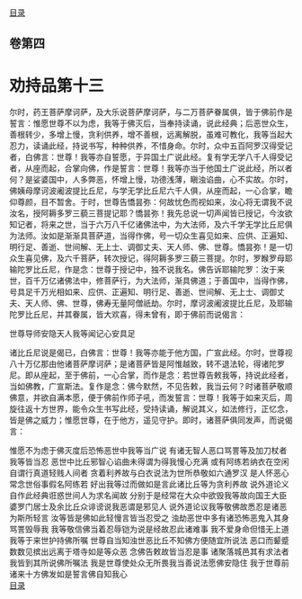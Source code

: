 <div class="menu"><a href="/lotus-sutra/#/table-of-contents">目录</a></div>
<hgroup>
  <h2>卷第四</h2>
  <h1>劝持品第十三</h1>
</hgroup>
<p>
  尔时，药王菩萨摩诃萨，及大乐说菩萨摩诃萨，与二万菩萨眷属俱，皆于佛前作是誓言：惟愿世尊不以为虑，我等于佛灭后，当奉持读诵，说此经典；后恶世众生，善根转少，多增上慢，贪利供养，增不善根，远离解脱，虽难可教化，我等当起大忍力，读诵此经，持说书写，种种供养，不惜身命。尔时，众中五百阿罗汉得受记者，白佛言：世尊！我等亦自誓愿，于异国土广说此经。复有学无学八千人得受记者，从座而起，合掌向佛，作是誓言：世尊！我等亦当于他国土广说此经，所以者何？是娑婆国中，人多弊恶，怀增上慢，功德浅薄，瞋浊谄曲，心不实故。尔时，佛姨母摩诃波阇波提比丘尼，与学无学比丘尼六千人俱，从座而起，一心合掌，瞻仰尊颜，目不暂舍。于时，世尊告憍昙弥：何故忧色而视如来，汝心将无谓我不说汝名，授阿耨多罗三藐三菩提记耶？憍昙弥！我先总说一切声闻皆已授记，今汝欲知记者，将来之世，当于六万八千亿诸佛法中，为大法师，及六千学无学比丘尼俱为法师。汝如是渐渐具菩萨道，当得作佛，号一切众生喜见如来、应供、正遍知、明行足、善逝、世间解、无上士、调御丈夫、天人师、佛、世尊。憍昙弥！是一切众生喜见佛，及六千菩萨，转次授记，得阿耨多罗三藐三菩提。尔时，罗睺罗母耶输陀罗比丘尼，作是念：世尊于授记中，独不说我名。佛告诉耶输陀罗：汝于来世，百千万亿诸佛法中，修菩萨行，为大法师，渐具佛道；于善国中，当得作佛，号具足千万光相如来、应供、正遍知、明行足、善逝、世间解、无上士、调御丈夫、天人师、佛、世尊，佛寿无量阿僧祇劫。尔时，摩诃波阇波提比丘尼，及耶输陀罗比丘尼，并其眷属，皆大欢喜，得未曾有，即于佛前而说偈言：
</p>
<div class="commentary">
  <span class="commentary__sentence">世尊导师</span
  ><span class="commentary__sentence">安隐天人</span
  ><span class="commentary__sentence">我等闻记</span
  ><span class="commentary__sentence">心安具足</span>
</div>
<p>
  诸比丘尼说是偈已，白佛言：世尊！我等亦能于他方国，广宣此经。尔时，世尊视八十万亿那由他诸菩萨摩诃萨；是诸菩萨皆是阿惟越致，转不退法轮，得诸陀罗尼。即从座起，至于佛前，一心合掌，而作是念：若世尊告敕我等，持说此经者，当如佛教，广宣斯法。复作是念：佛今默然，不见告敕，我当云何？时诸菩萨敬顺佛意，并欲自满本愿，便于佛前作师子吼，而发誓言：世尊！我等于如来灭后，周旋往返十方世界，能令众生书写此经，受持读诵，解说其义，如法修行，正忆念，皆是佛之威力；惟愿世尊，在于他方，遥见守护。即时，诸菩萨俱同发声，而说偈言：
</p>
<div class="commentary">
  <span class="commentary__sentence">惟愿不为虑</span
  ><span class="commentary__sentence">于佛灭度后</span
  ><span class="commentary__sentence">恐怖恶世中</span
  ><span class="commentary__sentence">我等当广说</span>
  <span class="commentary__sentence">有诸无智人</span
  ><span class="commentary__sentence">恶口骂詈等</span
  ><span class="commentary__sentence">及加刀杖者</span
  ><span class="commentary__sentence">我等皆当忍</span>
  <span class="commentary__sentence">恶世中比丘</span
  ><span class="commentary__sentence">邪智心谄曲</span
  ><span class="commentary__sentence">未得谓为得</span
  ><span class="commentary__sentence">我慢心充满</span>
  <span class="commentary__sentence">或有阿练若</span
  ><span class="commentary__sentence">纳衣在空闲</span
  ><span class="commentary__sentence">自谓行真道</span
  ><span class="commentary__sentence">轻贱人间者</span>
  <span class="commentary__sentence">贪着利养故</span
  ><span class="commentary__sentence">与白衣说法</span
  ><span class="commentary__sentence">为世所恭敬</span
  ><span class="commentary__sentence">如六通罗汉</span>
  <span class="commentary__sentence">是人怀恶心</span
  ><span class="commentary__sentence">常念世俗事</span
  ><span class="commentary__sentence">假名阿练若</span>
  <span class="commentary__sentence">好出我等过</span
  ><span class="commentary__sentence">而做如是言</span
  ><span class="commentary__sentence">此诸比丘等</span
  ><span class="commentary__sentence">为贪利养故</span>
  <span class="commentary__sentence">说外道论义</span
  ><span class="commentary__sentence">自作此经典</span
  ><span class="commentary__sentence">诳惑世间人</span
  ><span class="commentary__sentence">为求名闻故</span>
  <span class="commentary__sentence">分别于是经</span
  ><span class="commentary__sentence">常在大众中</span
  ><span class="commentary__sentence">欲毁我等故</span
  ><span class="commentary__sentence">向国王大臣</span>
  <span class="commentary__sentence">婆罗门居士</span
  ><span class="commentary__sentence">及余比丘众</span
  ><span class="commentary__sentence">诽谤说我恶</span
  ><span class="commentary__sentence">谓是邪见人</span>
  <span class="commentary__sentence">说外道论议</span
  ><span class="commentary__sentence">我等敬佛故</span
  ><span class="commentary__sentence">悉忍是诸恶</span
  ><span class="commentary__sentence">为斯所轻言</span>
  <span class="commentary__sentence">汝等皆是佛</span
  ><span class="commentary__sentence">如此轻慢言</span
  ><span class="commentary__sentence">皆当忍受之</span>
  <span class="commentary__sentence">浊劫恶世中</span
  ><span class="commentary__sentence">多有诸恐怖</span
  ><span class="commentary__sentence">恶鬼入其身</span
  ><span class="commentary__sentence">骂詈毁辱我</span>
  <span class="commentary__sentence">我等敬信佛</span
  ><span class="commentary__sentence">当着忍辱铠</span
  ><span class="commentary__sentence">为说是经故</span
  ><span class="commentary__sentence">忍此诸难事</span>
  <span class="commentary__sentence">我不爱身命</span
  ><span class="commentary__sentence">但惜无上道</span
  ><span class="commentary__sentence">我等于来世</span
  ><span class="commentary__sentence">护持佛所嘱</span>
  <span class="commentary__sentence">世尊自当知</span
  ><span class="commentary__sentence">浊世恶比丘</span
  ><span class="commentary__sentence">不知佛方便</span
  ><span class="commentary__sentence">随宜所说法</span>
  <span class="commentary__sentence">恶口而颦蹙</span
  ><span class="commentary__sentence">数数见摈出</span
  ><span class="commentary__sentence">远离于塔寺</span
  ><span class="commentary__sentence">如是等众恶</span>
  <span class="commentary__sentence">念佛告敕故</span
  ><span class="commentary__sentence">皆当忍是事</span>
  <span class="commentary__sentence">诸聚落城邑</span
  ><span class="commentary__sentence">其有求法者</span
  ><span class="commentary__sentence">我皆到其所</span
  ><span class="commentary__sentence">说佛所嘱法</span>
  <span class="commentary__sentence">我是世尊使</span
  ><span class="commentary__sentence">处众无所畏</span
  ><span class="commentary__sentence">我当善说法</span
  ><span class="commentary__sentence">愿佛安隐住</span>
  <span class="commentary__sentence">我于世尊前</span
  ><span class="commentary__sentence">诸来十方佛</span
  ><span class="commentary__sentence">发如是誓言</span
  ><span class="commentary__sentence">佛自知我心</span>
</div>
<div class="menu"><a href="/lotus-sutra/#/table-of-contents">目录</a></div>
